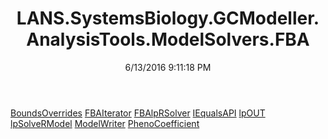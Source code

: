 ﻿---
title: LANS.SystemsBiology.GCModeller.AnalysisTools.ModelSolvers.FBA
date: 6/13/2016 9:11:18 PM
---

[BoundsOverrides](T-LANS.SystemsBiology.GCModeller.AnalysisTools.ModelSolvers.FBA.BoundsOverrides.html)
[FBAIterator](T-LANS.SystemsBiology.GCModeller.AnalysisTools.ModelSolvers.FBA.FBAIterator.html)
[FBAlpRSolver](T-LANS.SystemsBiology.GCModeller.AnalysisTools.ModelSolvers.FBA.FBAlpRSolver.html)
[IEqualsAPI](T-LANS.SystemsBiology.GCModeller.AnalysisTools.ModelSolvers.FBA.IEqualsAPI.html)
[lpOUT](T-LANS.SystemsBiology.GCModeller.AnalysisTools.ModelSolvers.FBA.lpOUT.html)
[lpSolveRModel](T-LANS.SystemsBiology.GCModeller.AnalysisTools.ModelSolvers.FBA.lpSolveRModel.html)
[ModelWriter](T-LANS.SystemsBiology.GCModeller.AnalysisTools.ModelSolvers.FBA.ModelWriter.html)
[PhenoCoefficient](T-LANS.SystemsBiology.GCModeller.AnalysisTools.ModelSolvers.FBA.PhenoCoefficient.html)
